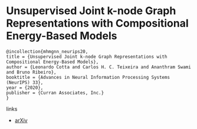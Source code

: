 # Unsupervised Joint k-node Graph Representations with Compositional Energy-Based Models

```
@incollection{mhmgnn_neurips20,
title = {Unsupervised Joint k-node Graph Representations with Compositional Energy-Based Models},
author = {Leonardo Cotta and Carlos H. C. Teixeira and Ananthram Swami and Bruno Ribeiro},
booktitle = {Advances in Neural Information Processing Systems (NeurIPS) 33},
year = {2020},
publisher = {Curran Associates, Inc.}
}
```

links
- [arXiv](https://arxiv.org/abs/2010.04259)
